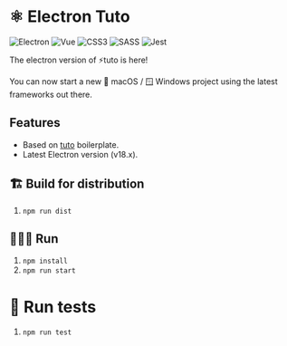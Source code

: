 # ⚛️ Electron Tuto

![Electron](https://img.shields.io/badge/Electron-2B2E3A?style=for-the-badge&logo=electron&logoColor=9FEAF9)
![Vue](https://img.shields.io/badge/Vue.js-35495E?style=for-the-badge&logo=vue.js&logoColor=4FC08D) ![CSS3](https://img.shields.io/badge/css3-%231572B6.svg?style=for-the-badge&logo=css3&logoColor=white) ![SASS](https://img.shields.io/badge/SASS-hotpink.svg?style=for-the-badge&logo=SASS&logoColor=white) ![Jest](https://img.shields.io/badge/-jest-%23C21325?style=for-the-badge&logo=jest&logoColor=white)

The electron version of ⚡️tuto is here!

You can now start a new 🍎 macOS / 🪟 Windows project using the latest frameworks out there.

## Features
- Based on [tuto](https://github.com/morellexf26/tuto.git) boilerplate.
- Latest Electron version (v18.x).

## 🏗 Build for distribution

1. `npm run dist`

## 🏃🏼‍♂️ Run

1. `npm install`
2. `npm run start`

# 🧪 Run tests

1. `npm run test`